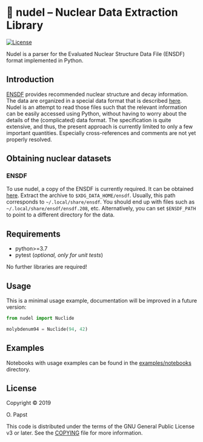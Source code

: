 # 🍝 nudel – Nuclear Data Extraction Library

[![License](https://img.shields.io/badge/License-GPL%20v3+-blue.svg)](COPYING)

Nudel is a parser for the Evaluated Nuclear Structure Data File (ENSDF) format implemented in Python.

## Introduction

[ENSDF](https://www.nndc.bnl.gov/ensdf/) provides recommended nuclear structure and decay information.
The data are organized in a special data format that is described [here](https://www.nndc.bnl.gov/nndcscr/documents/ensdf/ensdf-manual.pdf).
Nudel is an attempt to read those files such that the relevant information can be easily accessed using Python,
without having to worry about the details of the (complicated) data format.
The specification is quite extensive, and thus, the present approach is currently limited to only a few important quantities.
Especially cross-references and comments are not yet properly resolved.

## Obtaining nuclear datasets

### ENSDF

To use nudel, a copy of the ENSDF is currently required.
It can be obtained [here](https://www.nndc.bnl.gov/ensarchivals/).
Extract the archive to `$XDG_DATA_HOME/ensdf`.
Usually, this path corresponds to `~/.local/share/ensdf`.
You should end up with files such as `~/.local/share/ensdf/ensdf.208`, etc.
Alternatively, you can set `$ENSDF_PATH` to point to a different directory for the data.

## Requirements

- python>=3.7
- pytest (*optional, only for unit tests*)

No further libraries are required!

## Usage

This is a minimal usage example, documentation will be improved in a future version:

```python
from nudel import Nuclide

molybdenum94 = Nuclide(94, 42)
```

## Examples

Notebooks with usage examples can be found in the [examples/notebooks](examples/notebooks) directory.

## License

Copyright © 2019

O. Papst

This code is distributed under the terms of the GNU General Public License v3 or later. See the [COPYING](COPYING) file for more information.
